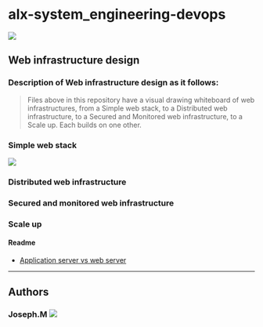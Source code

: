 # alx-system_engineering-devops
![](https://alx-intranet.hbtn.io/images/challenge2022/get-started.jpg)

## Web infrastructure design
### Description of Web infrastructure design as it follows:
> Files above in this repository have a visual drawing whiteboard of web infrastructures, from a Simple web stack, to a Distributed web infrastructure, to a Secured and Monitored web infrastructure, to a Scale up. Each builds on one other.

### Simple web stack
![](https://drive.google.com/file/d/1k32VHFQ10HZbdsVJejG2YGgb-zHNz0vt/view?usp=share_link)

### Distributed web infrastructure

### Secured and monitored web infrastructure

### Scale up
#### Readme
* [Application server vs web server](https://www.nginx.com/resources/glossary/application-server-vs-web-server/)

---
## Authors
### Joseph.M ![](https://twitter.com/home)


